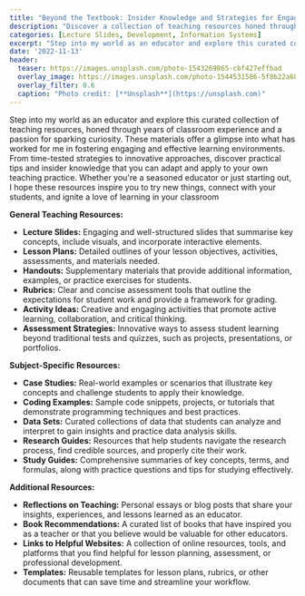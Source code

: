 ```yaml
---
title: "Beyond the Textbook: Insider Knowledge and Strategies for Engaging Learners"
description: "Discover a collection of teaching resources honed through years of classroom experience and a passion for sparking curiosity."
categories: [Lecture Slides, Development, Information Systems]
excerpt: "Step into my world as an educator and explore this curated collection of teaching resources, honed t..."
date: '2022-11-13'
header:
  teaser: https://images.unsplash.com/photo-1543269865-cbf427effbad
  overlay_image: https://images.unsplash.com/photo-1544531586-5f8b22a682ee
  overlay_filter: 0.6
  caption: "Photo credit: [**Unsplash**](https://unsplash.com)"
---
```


Step into my world as an educator and explore this curated collection of teaching resources, honed through years of classroom experience and a passion for sparking curiosity.  These materials offer a glimpse into what has worked for me in fostering engaging and effective learning environments.  From time-tested strategies to innovative approaches, discover practical tips and insider knowledge that you can adapt and apply to your own teaching practice. Whether you're a seasoned educator or just starting out, I hope these resources inspire you to try new things, connect with your students, and ignite a love of learning in your classroom


**General Teaching Resources:**

* **Lecture Slides:** Engaging and well-structured slides that summarise key concepts, include visuals, and incorporate interactive elements.
* **Lesson Plans:** Detailed outlines of your lesson objectives, activities, assessments, and materials needed.
* **Handouts:** Supplementary materials that provide additional information, examples, or practice exercises for students.
* **Rubrics:** Clear and concise assessment tools that outline the expectations for student work and provide a framework for grading.
* **Activity Ideas:** Creative and engaging activities that promote active learning, collaboration, and critical thinking.
* **Assessment Strategies:** Innovative ways to assess student learning beyond traditional tests and quizzes, such as projects, presentations, or portfolios.

**Subject-Specific Resources:**

* **Case Studies:** Real-world examples or scenarios that illustrate key concepts and challenge students to apply their knowledge.
* **Coding Examples:** Sample code snippets, projects, or tutorials that demonstrate programming techniques and best practices.
* **Data Sets:** Curated collections of data that students can analyze and interpret to gain insights and practice data analysis skills.
* **Research Guides:** Resources that help students navigate the research process, find credible sources, and properly cite their work.
* **Study Guides:** Comprehensive summaries of key concepts, terms, and formulas, along with practice questions and tips for studying effectively.

**Additional Resources:**

* **Reflections on Teaching:** Personal essays or blog posts that share your insights, experiences, and lessons learned as an educator.
* **Book Recommendations:** A curated list of books that have inspired you as a teacher or that you believe would be valuable for other educators.
* **Links to Helpful Websites:** A collection of online resources, tools, and platforms that you find helpful for lesson planning, assessment, or professional development.
* **Templates:** Reusable templates for lesson plans, rubrics, or other documents that can save time and streamline your workflow.

